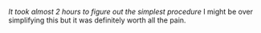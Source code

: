 _It took almost 2 hours to figure out the simplest procedure_ 
I might be over simplifying this but it was definitely worth all the pain.